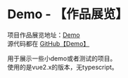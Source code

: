 # Demo - 【作品展览】



项目作品展览地址：[Demo](https://xxggg.gitee.io/vue2-demo/#/)   
源代码都在 [GitHub【Demo】](https://github.com/XXGGG/vue2-demo/tree/master/src/views/test)  


用于展示一些小demo或者测试的项目。  
使用的是vue2.x的版本，无typescript。